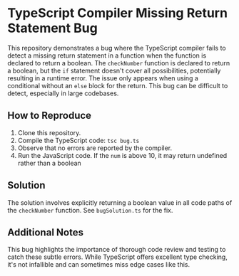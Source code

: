# TypeScript Compiler Missing Return Statement Bug

This repository demonstrates a bug where the TypeScript compiler fails to detect a missing return statement in a function when the function is declared to return a boolean.  The `checkNumber` function is declared to return a boolean, but the `if` statement doesn't cover all possibilities, potentially resulting in a runtime error. The issue only appears when using a conditional without an `else` block for the return. This bug can be difficult to detect, especially in large codebases.

## How to Reproduce

1. Clone this repository.
2. Compile the TypeScript code: `tsc bug.ts`
3. Observe that no errors are reported by the compiler.
4. Run the JavaScript code. If the `num` is above 10, it may return undefined rather than a boolean

## Solution

The solution involves explicitly returning a boolean value in all code paths of the `checkNumber` function. See `bugSolution.ts` for the fix.

## Additional Notes

This bug highlights the importance of thorough code review and testing to catch these subtle errors. While TypeScript offers excellent type checking, it's not infallible and can sometimes miss edge cases like this.